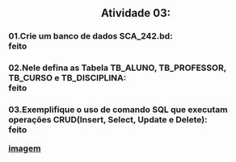 <h2 align="center">Atividade 03:
  
<h3>01.Crie um banco de dados SCA_242.bd:<br>
feito
<h3>02.Nele defina as Tabela TB_ALUNO, TB_PROFESSOR, TB_CURSO e TB_DISCIPLINA:<br>
feito
<h3>03.Exemplifique o uso de comando SQL que executam operações CRUD(Insert, Select, Update e Delete):<br>
feito

<a href = "">imagem</a>
